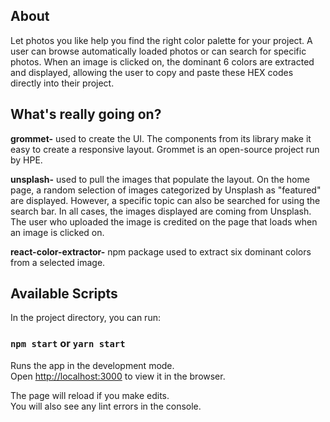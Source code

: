 ## About

Let photos you like help you find the right color palette for your project. A user can browse automatically loaded photos or can search for specific photos. When an image is clicked on, the dominant 6 colors are extracted and displayed, allowing the user to copy and paste these HEX codes directly into their project. 

## What's really going on?

**grommet-** used to create the UI. The components from its library make it easy to create a responsive layout. Grommet is an open-source project run by HPE.

**unsplash-** used to pull the images that populate the layout. On the home page, a random selection of images categorized by Unsplash as "featured" are displayed. However, a specific topic can also be searched for using the search bar. In all cases, the images displayed are coming from Unsplash. The user who uploaded the image is credited on the page that loads when an image is clicked on.

**react-color-extractor-** npm package used to extract six dominant colors from a selected image.


## Available Scripts

In the project directory, you can run:

### `npm start` or `yarn start`

Runs the app in the development mode.<br>
Open [http://localhost:3000](http://localhost:3000) to view it in the browser.

The page will reload if you make edits.<br>
You will also see any lint errors in the console.
